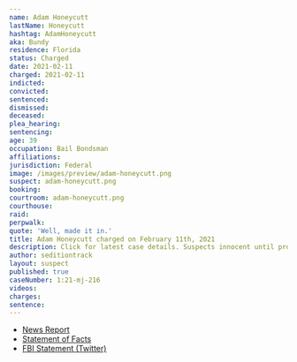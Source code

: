 ```yaml
---
name: Adam Honeycutt
lastName: Honeycutt
hashtag: AdamHoneycutt
aka: Bundy
residence: Florida
status: Charged
date: 2021-02-11
charged: 2021-02-11
indicted:
convicted: 
sentenced: 
dismissed: 
deceased:
plea_hearing:
sentencing:
age: 39
occupation: Bail Bondsman
affiliations:
jurisdiction: Federal
image: /images/preview/adam-honeycutt.png
suspect: adam-honeycutt.png
booking:
courtroom: adam-honeycutt.png
courthouse:
raid:
perpwalk:
quote: 'Well, made it in.'
title: Adam Honeycutt charged on February 11th, 2021
description: Click for latest case details. Suspects innocent until proven guilty.
author: seditiontrack
layout: suspect
published: true
caseNumber: 1:21-mj-216
videos:
charges:
sentence:
---
```

- [News Report](https://www.news4jax.com/news/local/2021/02/11/jacksonville-fbi-agents-arrest-man-on-charges-connected-to-capitol-riot/)
- [Statement of Facts](https://www.justice.gov/usao-dc/case-multi-defendant/file/1366581/download)
- [FBI Statement (Twitter)](https://twitter.com/FBIJacksonville/status/1359935620123136000)
